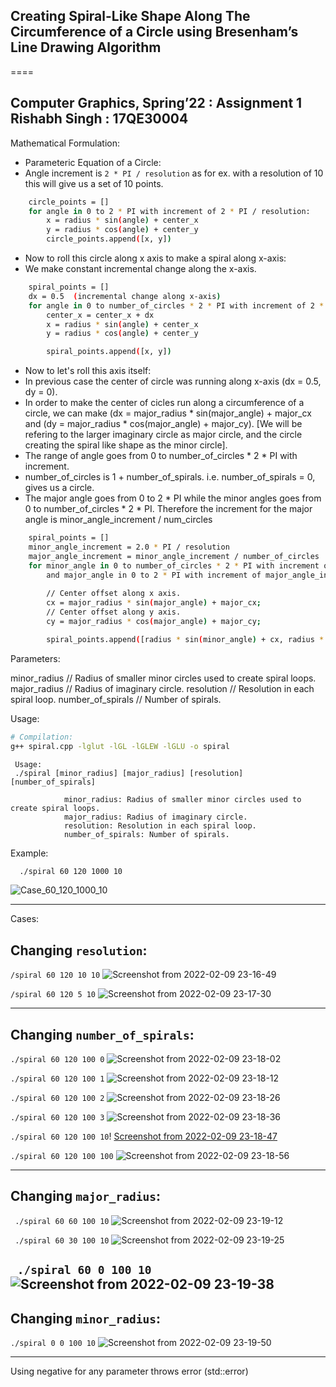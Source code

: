 ## Creating Spiral-Like Shape Along The Circumference of a Circle using Bresenham’s Line Drawing Algorithm
====

Computer Graphics, Spring’22 : Assignment 1
Rishabh Singh : 17QE30004
---

Mathematical Formulation:

- Parameteric Equation of a Circle:
- Angle increment is `2 * PI / resolution` as for ex. with a resolution of 10
  this will give us a set of 10 points.

```bash
    circle_points = []
    for angle in 0 to 2 * PI with increment of 2 * PI / resolution:
        x = radius * sin(angle) + center_x
        y = radius * cos(angle) + center_y
        circle_points.append([x, y])
```

- Now to roll this circle along x axis to make a spiral along x-axis:
- We make constant incremental change along the x-axis.

```bash
    spiral_points = []
    dx = 0.5  (incremental change along x-axis)
    for angle in 0 to number_of_circles * 2 * PI with increment of 2 * PI / resolution:
        center_x = center_x + dx
        x = radius * sin(angle) + center_x
        y = radius * cos(angle) + center_y

        spiral_points.append([x, y])
```

- Now to let's roll this axis itself:
- In previous case the center of circle was running along x-axis (dx = 0.5, dy = 0).
- In order to make the center of cicles run along a circumference of a circle, we can 
  make (dx = major_radius * sin(major_angle) + major_cx
  and  (dy = major_radius * cos(major_angle) + major_cy).
  [We will be refering to the larger imaginary circle as major circle, and the circle
   creating the spiral like shape as the minor circle].
- The range of angle goes from 0 to number_of_circles * 2 * PI with increment.
- number_of_circles is 1 + number_of_spirals. i.e. number_of_spirals = 0, gives us
  a circle.
- The major angle goes from 0 to 2 * PI while the minor angles goes from 
  0 to number_of_circles * 2 * PI. Therefore the increment for the major angle is 
  minor_angle_increment / num_circles

```bash
    spiral_points = []
    minor_angle_increment = 2.0 * PI / resolution
    major_angle_increment = minor_angle_increment / number_of_circles
    for minor_angle in 0 to number_of_circles * 2 * PI with increment of minor_angle_increment
        and major_angle in 0 to 2 * PI with increment of major_angle_increment:
        
        // Center offset along x axis.
        cx = major_radius * sin(major_angle) + major_cx;
        // Center offset along y axis.
        cy = major_radius * cos(major_angle) + major_cy;

        spiral_points.append([radius * sin(minor_angle) + cx, radius * cos(minor_angle) + cy])
```

Parameters:

minor_radius // Radius of smaller minor circles used to create spiral loops.
major_radius // Radius of imaginary circle.
resolution // Resolution in each spiral loop. 
number_of_spirals // Number of spirals.

Usage:
```bash
# Compilation:
g++ spiral.cpp -lglut -lGL -lGLEW -lGLU -o spiral
```

```
 Usage: 
 ./spiral [minor_radius] [major_radius] [resolution] [number_of_spirals]

            minor_radius: Radius of smaller minor circles used to create spiral loops.
            major_radius: Radius of imaginary circle.
            resolution: Resolution in each spiral loop.
            number_of_spirals: Number of spirals.
```

Example:
```bash
  ./spiral 60 120 1000 10
```
![Case_60_120_1000_10](https://user-images.githubusercontent.com/32535717/153019611-869fb3fb-0bd0-49c4-a60e-0092054cd4a7.png)

---

Cases:

## Changing `resolution`:
`/spiral 60 120 10 10`
![Screenshot from 2022-02-09 23-16-49](https://user-images.githubusercontent.com/32535717/153260332-6e585db6-0c0b-495b-875b-3744f0ba5d3c.png)

`/spiral 60 120 5 10`
![Screenshot from 2022-02-09 23-17-30](https://user-images.githubusercontent.com/32535717/153260392-e76e4e2c-0365-462a-99cf-44293721221c.png)

---

## Changing `number_of_spirals`:

`./spiral 60 120 100 0`
![Screenshot from 2022-02-09 23-18-02](https://user-images.githubusercontent.com/32535717/153260512-db6c0cad-8ed8-4a36-af65-77244acbe7ac.png)

`./spiral 60 120 100 1`
![Screenshot from 2022-02-09 23-18-12](https://user-images.githubusercontent.com/32535717/153260651-d1d6feaf-a8a5-4ace-842d-a27547bcb8af.png)

`./spiral 60 120 100 2`
![Screenshot from 2022-02-09 23-18-26](https://user-images.githubusercontent.com/32535717/153260659-17c9d6ec-2d6e-4032-9328-248090ab4ab1.png)

`./spiral 60 120 100 3`
![Screenshot from 2022-02-09 23-18-36](https://user-images.githubusercontent.com/32535717/153260854-3aad50d2-4232-4319-a9a0-d65d3b1ec52e.png)

`./spiral 60 120 100 10`!
[Screenshot from 2022-02-09 23-18-47](https://user-images.githubusercontent.com/32535717/153260710-83df654d-1f6c-433b-ae67-2cb025711155.png)

`./spiral 60 120 100 100`
![Screenshot from 2022-02-09 23-18-56](https://user-images.githubusercontent.com/32535717/153260741-cbbe0558-8dcb-4652-ad80-cc556b74be3e.png)

---

## Changing `major_radius`:
` ./spiral 60 60 100 10`
![Screenshot from 2022-02-09 23-19-12](https://user-images.githubusercontent.com/32535717/153261061-cfc2ef53-41fd-4887-bf65-05c0140d3daa.png)

` ./spiral 60 30 100 10`
![Screenshot from 2022-02-09 23-19-25](https://user-images.githubusercontent.com/32535717/153261163-37e0b372-08ff-4178-b176-9e303be02a50.png)

` ./spiral 60 0 100 10`
![Screenshot from 2022-02-09 23-19-38](https://user-images.githubusercontent.com/32535717/153261181-d507ee7f-c4e6-4834-be86-ab3bb50ee2dc.png)
---

## Changing `minor_radius`:
`./spiral 0 0 100 10`
![Screenshot from 2022-02-09 23-19-50](https://user-images.githubusercontent.com/32535717/153261340-a5b62930-52d6-42ca-8010-9b0e69b076b6.png)

---

Using negative for any parameter throws error (std::error)
